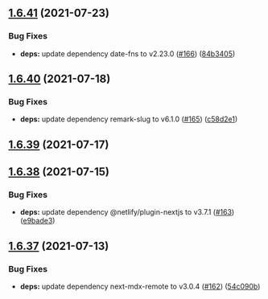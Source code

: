 ## [1.6.41](https://github.com/dds/bosabosa.org/compare/v1.6.40...v1.6.41) (2021-07-23)


### Bug Fixes

* **deps:** update dependency date-fns to v2.23.0 ([#166](https://github.com/dds/bosabosa.org/issues/166)) ([84b3405](https://github.com/dds/bosabosa.org/commit/84b3405b5f97c6f6b18496f1207ac0edab496a1c))



## [1.6.40](https://github.com/dds/bosabosa.org/compare/v1.6.39...v1.6.40) (2021-07-18)


### Bug Fixes

* **deps:** update dependency remark-slug to v6.1.0 ([#165](https://github.com/dds/bosabosa.org/issues/165)) ([c58d2e1](https://github.com/dds/bosabosa.org/commit/c58d2e1d96c0f54e1bc4184c016a822dfeb4bd58))



## [1.6.39](https://github.com/dds/bosabosa.org/compare/v1.6.38...v1.6.39) (2021-07-17)



## [1.6.38](https://github.com/dds/bosabosa.org/compare/v1.6.37...v1.6.38) (2021-07-15)


### Bug Fixes

* **deps:** update dependency @netlify/plugin-nextjs to v3.7.1 ([#163](https://github.com/dds/bosabosa.org/issues/163)) ([e9bade3](https://github.com/dds/bosabosa.org/commit/e9bade34d3805a73f7f96939f1b246ca6102bac6))



## [1.6.37](https://github.com/dds/bosabosa.org/compare/v1.6.36...v1.6.37) (2021-07-13)


### Bug Fixes

* **deps:** update dependency next-mdx-remote to v3.0.4 ([#162](https://github.com/dds/bosabosa.org/issues/162)) ([54c090b](https://github.com/dds/bosabosa.org/commit/54c090be8756a3619b5d0047f5b38d5e239c36cc))



